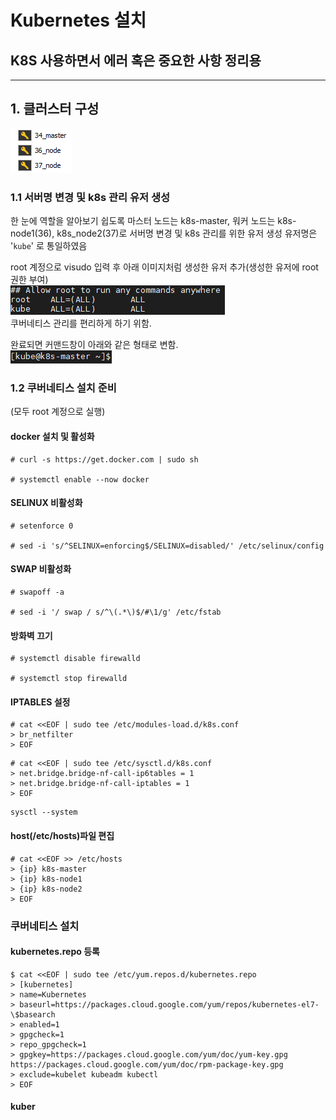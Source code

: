 Kubernetes 설치
=====
K8S 사용하면서 에러 혹은 중요한 사항 정리용
-----
*****
## 1. 클러스터 구성
!['cluster_settings'](./assets/cluster_setting.png)  
### 1.1 서버명 변경 및 k8s 관리 유저 생성
한 눈에 역할을 알아보기 쉽도록 마스터 노드는 k8s-master, 워커 노드는 k8s-node1(36), k8s_node2(37)로 서버명 변경 및 k8s 관리를 위한 유저 생성
유저명은 '`kube`' 로 통일하였음
  
root 계정으로 visudo 입력 후 아래 이미지처럼 생성한 유저 추가(생성한 유저에 root권한 부여)  
!['sudo_auth'](./assets/sudo_auth.png)  
쿠버네티스 관리를 편리하게 하기 위함.

완료되면 커맨드창이 아래와 같은 형태로 변함.  
!['after_work'](./assets/after_work.png)  

### 1.2 쿠버네티스 설치 준비
(모두 root 계정으로 실행)
#### docker 설치 및 활성화

```
# curl -s https://get.docker.com | sudo sh

# systemctl enable --now docker
```

#### SELINUX 비활성화

```
# setenforce 0

# sed -i 's/^SELINUX=enforcing$/SELINUX=disabled/' /etc/selinux/config
```

#### SWAP 비활성화

```
# swapoff -a

# sed -i '/ swap / s/^\(.*\)$/#\1/g' /etc/fstab
```

#### 방화벽 끄기

```
# systemctl disable firewalld

# systemctl stop firewalld
```

#### IPTABLES 설정

```
# cat <<EOF | sudo tee /etc/modules-load.d/k8s.conf
> br_netfilter
> EOF
```
```
# cat <<EOF | sudo tee /etc/sysctl.d/k8s.conf
> net.bridge.bridge-nf-call-ip6tables = 1
> net.bridge.bridge-nf-call-iptables = 1
> EOF
```
```
sysctl --system
```

#### host(/etc/hosts)파일 편집

```
# cat <<EOF >> /etc/hosts
> {ip} k8s-master
> {ip} k8s-node1
> {ip} k8s-node2
> EOF
```

### 쿠버네티스 설치
#### kubernetes.repo 등록
```
$ cat <<EOF | sudo tee /etc/yum.repos.d/kubernetes.repo
> [kubernetes]
> name=Kubernetes
> baseurl=https://packages.cloud.google.com/yum/repos/kubernetes-el7-\$basearch
> enabled=1
> gpgcheck=1
> repo_gpgcheck=1
> gpgkey=https://packages.cloud.google.com/yum/doc/yum-key.gpg https://packages.cloud.google.com/yum/doc/rpm-package-key.gpg
> exclude=kubelet kubeadm kubectl
> EOF
```

#### kuber